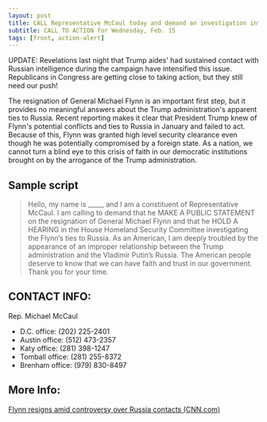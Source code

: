 ```yaml
---
layout: post
title: CALL Representative McCaul today and demand an investigation into the Trump administration's ties to Russia!
subtitle: CALL TO ACTION for Wednesday, Feb. 15
tags: [front, action-alert]
---
```


UPDATE: Revelations last night that Trump aides' had sustained
contact with Russian intelligence during the campaign have
intensified this issue. Republicans in Congress are getting
close to taking action, but they still need our push!

The resignation of General Michael Flynn is an important first
step, but it provides no meaningful answers about the Trump
administration's apparent ties to Russia. Recent reporting makes
it clear that President Trump knew of Flynn's potential conflicts
and ties to Russia in January and failed to act. Because of this,
Flynn was granted high level security clearance even though he was
potentially compromised by a foreign state. As a nation, we cannot
turn a blind eye to this crisis of faith in our democratic
institutions brought on by the arrogance of the Trump administration.

## Sample script

> Hello, my name is &#95;&#95;&#95;&#95;&#95; and I am a constituent
> of Representative McCaul. I am calling to demand that he MAKE A
> PUBLIC STATEMENT on the resignation of General Michael Flynn and that
> he HOLD A HEARING in the House Homeland Security Committee
> investigating the Flynn’s ties to Russia. As an American, I am deeply
> troubled by the appearance of an improper relationship between the
> Trump administration and the Vladimir Putin’s Russia. The American
> people deserve to know that we can have faith and trust in our
> government. Thank you for your time.

## CONTACT INFO:

Rep. Michael McCaul

* D.C. office: (202) 225-2401
* Austin office: (512) 473-2357
* Katy office: (281) 398-1247
* Tomball office: (281) 255-8372
* Brenham office: (979) 830-8497

## More Info:

[Flynn resigns amid controversy over Russia contacts (CNN.com)](http://www.cnn.com/2017/02/13/politics/michael-flynn-white-house-national-security-adviser/)
